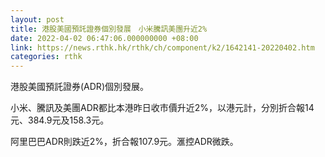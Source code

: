 ```yaml
---
layout: post
title: 港股美國預託證券個別發展　小米騰訊美團升近2%
date: 2022-04-02 06:47:06.000000000 +08:00
link: https://news.rthk.hk/rthk/ch/component/k2/1642141-20220402.htm
categories: rthk
---
```


港股美國預託證券(ADR)個別發展。

小米、騰訊及美團ADR都比本港昨日收市價升近2%，以港元計，分別折合報14元、384.9元及158.3元。

阿里巴巴ADR則跌近2%，折合報107.9元。滙控ADR微跌。
